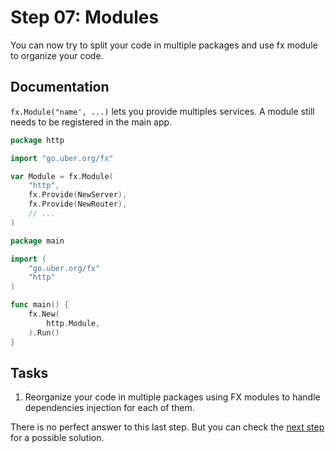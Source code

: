 # Step 07: Modules

You can now try to split your code in multiple packages and use fx module to organize your code.

## Documentation

`fx.Module("name', ...)` lets you provide multiples services. A module still needs to be registered in the main app.

```go
package http

import "go.uber.org/fx"

var Module = fx.Module(
	"http", 
	fx.Provide(NewServer),
	fx.Provide(NewRouter),
	// ...
)
```

```go
package main

import (
	"go.uber.org/fx"
	"http"
)

func main() {
    fx.New(
        http.Module,
    ).Run()
}
```

## Tasks

1. Reorganize your code in multiple packages using FX modules to handle dependencies injection for each of them.

There is no perfect answer to this last step. But you can check the [next step](../step-09/README.md) for a possible solution.

